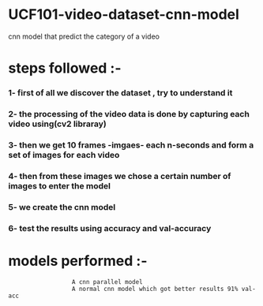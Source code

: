 # UCF101-video-dataset-cnn-model
cnn model that predict the category of a video

# steps followed :-
### 1- first of all we discover the dataset , try to understand it
### 2- the processing of the video data is done by capturing each video using(cv2 libraray)
### 3- then we get 10 frames -imgaes- each n-seconds and form a set of images for each video
### 4- then from these images we chose a certain number of images to enter the model
### 5- we create the cnn model 
### 6- test the results using accuracy and val-accuracy

# models performed :- 
                      A cnn parallel model
                      A normal cnn model which got better results 91% val-acc
